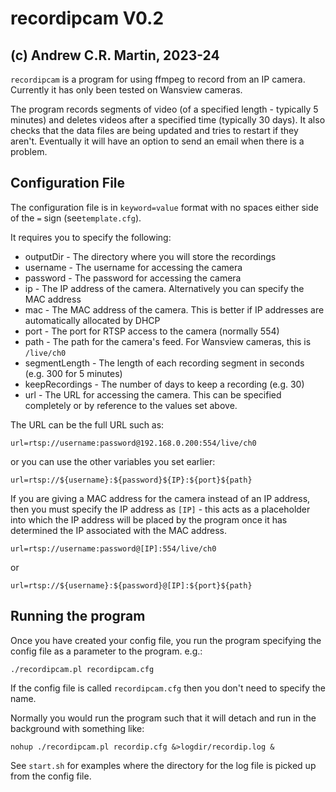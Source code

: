 recordipcam V0.2
================

(c) Andrew C.R. Martin, 2023-24
-------------------------------

`recordipcam` is a program for using ffmpeg to record from an IP
camera. Currently it has only been tested on Wansview cameras.

The program records segments of video (of a specified length -
typically 5 minutes) and deletes videos after a specified time
(typically 30 days). It also checks that the data files are being
updated and tries to restart if they aren't. Eventually it will have
an option to send an email when there is a problem.

Configuration File
------------------

The configuration file is in `keyword=value` format with no spaces
either side of the `=` sign (see`template.cfg`).

It requires you to specify the following:

- outputDir - The directory where you will store the recordings
- username  - The username for accessing the camera
- password  - The password for accessing the camera
- ip        - The IP address of the camera. Alternatively you can
              specify the MAC address
- mac       - The MAC address of the camera. This is better if IP
              addresses are automatically allocated by DHCP
- port      - The port for RTSP access to the camera (normally 554)
- path      - The path for the camera's feed. For Wansview cameras,
              this is `/live/ch0`
- segmentLength - The length of each recording segment in seconds
                  (e.g. 300 for 5 minutes)
- keepRecordings - The number of days to keep a recording (e.g. 30)
- url            - The URL for accessing the camera. This can be
                   specified completely or by reference to the values
                   set above.

The URL can be the full URL such as:

```
url=rtsp://username:password@192.168.0.200:554/live/ch0
```

or you can use the other variables you set earlier:

```
url=rtsp://${username}:${password}${IP}:${port}${path}
```

If you are giving a MAC address for the camera instead of an IP
address, then you must specify the IP address as `[IP]` - this acts as
a placeholder into which the IP address will be placed by the program
once it has determined the IP associated with the MAC address.
```
url=rtsp://username:password@[IP]:554/live/ch0
```
or
```
url=rtsp://${username}:${password}@[IP]:${port}${path}
```

Running the program
-------------------

Once you have created your config file, you run the program specifying
the config file as a parameter to the program. e.g.:
```
./recordipcam.pl recordipcam.cfg
```
If the config file is called `recordipcam.cfg` then you don't need to
specify the name.

Normally you would run the program such that it will detach and run
in the background with something like:
```
nohup ./recordipcam.pl recordip.cfg &>logdir/recordip.log &
```
See `start.sh` for examples where the directory for the log file is
picked up from the config file.
